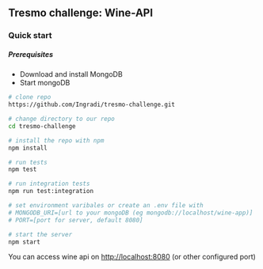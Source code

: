 ## Tresmo challenge: Wine-API
### Quick start
##### Prerequisites
- Download and install MongoDB
- Start mongoDB

```bash
# clone repo
https://github.com/Ingradi/tresmo-challenge.git

# change directory to our repo
cd tresmo-challenge

# install the repo with npm
npm install

# run tests
npm test

# run integration tests
npm run test:integration

# set environment varibales or create an .env file with
# MONGODB_URI=[url to your mongoDB (eg mongodb://localhost/wine-app)]
# PORT=[port for server, default 8080]

# start the server
npm start
```

You can access wine api on [http://localhost:8080](http://0.0.0.0:8080) (or other configured port)